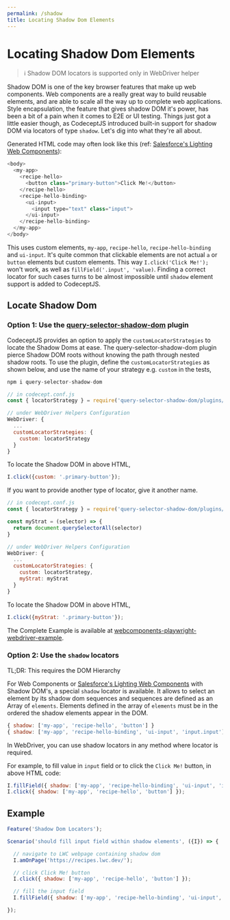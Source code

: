 ```yaml
---
permalink: /shadow
title: Locating Shadow Dom Elements
---
```


# Locating Shadow Dom Elements

> ℹ Shadow DOM locators is supported only in WebDriver helper

Shadow DOM is one of the key browser features that make up web components. Web components are a really great way to build reusable elements, and are able to scale all the way up to complete web applications. Style encapsulation, the feature that gives shadow DOM it's power, has been a bit of a pain when it comes to E2E or UI testing. Things just got a little easier though, as CodeceptJS introduced built-in support for shadow DOM via locators of type `shadow`. Let's dig into what they're all about.

Generated HTML code may often look like this (ref: [Salesforce's Lighting Web Components](https://github.com/salesforce/lwc)):

```js
<body>
  <my-app>
    <recipe-hello>
      <button class="primary-button">Click Me!</button>
    </recipe-hello>
    <recipe-hello-binding>
      <ui-input>
        <input type="text" class="input">
      </ui-input>
    </recipe-hello-binding>
  </my-app>
</body>
```

This uses custom elements, `my-app`, `recipe-hello`, `recipe-hello-binding` and `ui-input`. It's quite common that clickable elements are not actual `a` or `button` elements but custom elements. This way `I.click('Click Me!');` won't work, as well as `fillField('.input', 'value)`. Finding a correct locator for such cases turns to be almost impossible until `shadow` element support is added to CodeceptJS.

## Locate Shadow Dom

### Option 1: Use the [query-selector-shadow-dom](https://github.com/Georgegriff/query-selector-shadow-dom) plugin

CodeceptJS provides an option to apply the `customLocatorStrategies` to locate the Shadow Doms at ease. The query-selector-shadow-dom plugin pierce Shadow DOM roots without knowing the path through nested shadow roots. To use the plugin, define the `customLocatorStrategies` as shown below, and use the name of your strategy  e.g. `custom` in the tests,

```js
npm i query-selector-shadow-dom
```

```js
// in codecept.conf.js
const { locatorStrategy } = require('query-selector-shadow-dom/plugins/webdriverio');

// under WebDriver Helpers Configuration
WebDriver: {
  ...
  customLocatorStrategies: {
    custom: locatorStrategy
  }
}
```

To locate the Shadow DOM in above HTML,

```js
I.click({custom: '.primary-button'});
```

If you want to provide another type of locator, give it another name.

```js
// in codecept.conf.js
const { locatorStrategy } = require('query-selector-shadow-dom/plugins/webdriverio');

const myStrat = (selector) => {
  return document.querySelectorAll(selector)
}

// under WebDriver Helpers Configuration
WebDriver: {
  ...
  customLocatorStrategies: {
    custom: locatorStrategy,
    myStrat: myStrat
  }
}
```

To locate the Shadow DOM in above HTML,

```js
I.click({myStrat: '.primary-button'});
```

The Complete Example is available at [webcomponents-playwright-webdriver-example](https://github.com/salesforce/codeceptjs-bdd/tree/develop/examples/webcomponents-playwright-webdriver-example).


### Option 2: Use the `shadow` locators

TL;DR: This requires the DOM Hierarchy 

For Web Components or [Salesforce's Lighting Web Components](https://github.com/salesforce/lwc) with Shadow DOM's, a special `shadow` locator is available. It allows to select an element by its shadow dom sequences and sequences are defined as an Array of `elements`. Elements defined in the array of `elements` must be in the ordered the shadow elements appear in the DOM.

```js
{ shadow: ['my-app', 'recipe-hello', 'button'] }
{ shadow: ['my-app', 'recipe-hello-binding', 'ui-input', 'input.input'] }
```

In WebDriver, you can use shadow locators in any method where locator is required.

For example, to fill value in `input` field or to click the `Click Me!` button, in above HTML code:

```js
I.fillField({ shadow: ['my-app', 'recipe-hello-binding', 'ui-input', 'input.input'] }, 'value');
I.click({ shadow: ['my-app', 'recipe-hello', 'button'] });
```
## Example

```js
Feature('Shadow Dom Locators');

Scenario('should fill input field within shadow elements', ({I}) => {

  // navigate to LWC webpage containing shadow dom
  I.amOnPage('https://recipes.lwc.dev/');

  // click Click Me! button
  I.click({ shadow: ['my-app', 'recipe-hello', 'button'] });

  // fill the input field
  I.fillField({ shadow: ['my-app', 'recipe-hello-binding', 'ui-input', 'input.input'] }, 'value');

});


```
